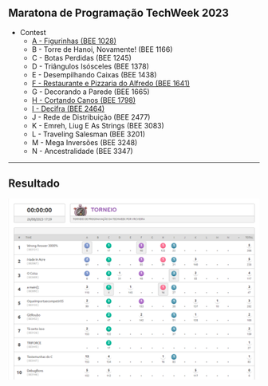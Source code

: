 ## Maratona de Programação TechWeek 2023

-   Contest
    -   [A - Figurinhas (BEE 1028)](https://github.com/tonhao-dev/Made-In-Acre/blob/main/beecrowd/1028/main.cpp)
    -   B - Torre de Hanoi, Novamente! (BEE 1166)
    -   C - Botas Perdidas (BEE 1245)
    -   D - Triângulos Isósceles (BEE 1378)
    -   E - Desempilhando Caixas (BEE 1438)
    -   [F - Restaurante e Pizzaria do Alfredo (BEE 1641)](https://github.com/tonhao-dev/Made-In-Acre/blob/main/beecrowd/1641/main.cpp)
    -   G - Decorando a Parede (BEE 1665)
    -   [H - Cortando Canos (BEE 1798)](https://github.com/tonhao-dev/Made-In-Acre/blob/main/beecrowd/1798/main.cpp)
    -   [I - Decifra (BEE 2464)](https://github.com/tonhao-dev/Made-In-Acre/blob/main/beecrowd/2464/main.cpp)
    -   J - Rede de Distribuição (BEE 2477)
    -   K - Emreh, Liug E As Strings (BEE 3083)
    -   L - Traveling Salesman (BEE 3201)
    -   M - Mega Inversões (BEE 3248)
    -   N - Ancestralidade (BEE 3347)

---

## Resultado

![placar](resultado.png)
